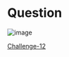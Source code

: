 
# Question #


![image](https://github.com/Riddhiman2005/Cryptopals-Crypto-Challenges/assets/130882317/d2e0840e-9fd0-4d24-bc35-7c4f282f102b)


[Challenge-12](https://cryptopals.com/sets/2/challenges/12)
